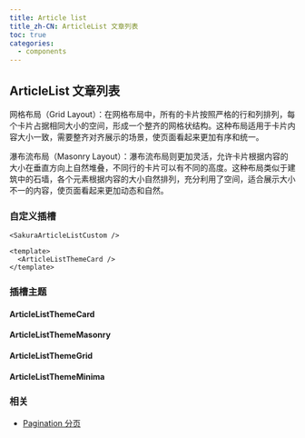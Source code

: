 ```yaml
---
title: Article list
title_zh-CN: ArticleList 文章列表
toc: true
categories:
  - components
---
```


## ArticleList 文章列表

网格布局（Grid Layout）：在网格布局中，所有的卡片按照严格的行和列排列，每个卡片占据相同大小的空间，形成一个整齐的网格状结构。这种布局适用于卡片内容大小一致，需要整齐对齐展示的场景，使页面看起来更加有序和统一。

瀑布流布局（Masonry Layout）：瀑布流布局则更加灵活，允许卡片根据内容的大小在垂直方向上自然堆叠，不同行的卡片可以有不同的高度。这种布局类似于建筑中的石墙，各个元素根据内容的大小自然排列，充分利用了空间，适合展示大小不一的内容，使页面看起来更加动态和自然。

### 自定义插槽

`<SakuraArticleListCustom />`

```vue
<template>
  <ArticleListThemeCard />
</template>
```

### 插槽主题

#### ArticleListThemeCard

<ArticleListThemeCard />

#### ArticleListThemeMasonry

<ArticleListThemeMasonry />

#### ArticleListThemeGrid

<ArticleListThemeGrid />

#### ArticleListThemeMinima

<ArticleListThemeMinima />

### 相关

* [Pagination 分页](/components/pagination)
